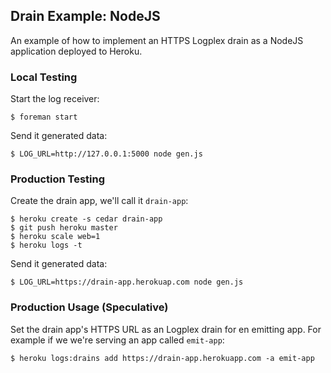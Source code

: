 ## Drain Example: NodeJS

An example of how to implement an HTTPS Logplex drain as a NodeJS application deployed to Heroku.


### Local Testing

Start the log receiver:

    $ foreman start

Send it generated data:

    $ LOG_URL=http://127.0.0.1:5000 node gen.js


### Production Testing

Create the drain app, we'll call it `drain-app`:

    $ heroku create -s cedar drain-app
    $ git push heroku master
    $ heroku scale web=1
    $ heroku logs -t

Send it generated data:

    $ LOG_URL=https://drain-app.herokuap.com node gen.js


### Production Usage (Speculative)

Set the drain app's HTTPS URL as an Logplex drain for en emitting app. For example if we we're serving an app called `emit-app`:

    $ heroku logs:drains add https://drain-app.herokuapp.com -a emit-app
